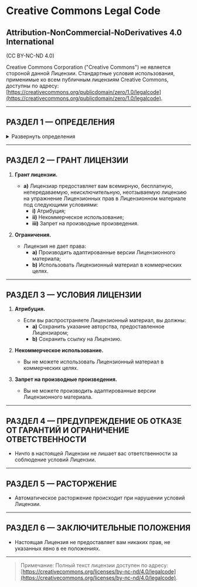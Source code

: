 # Creative Commons Legal Code
## Attribution-NonCommercial-NoDerivatives 4.0 International  
(CC BY-NC-ND 4.0)

Creative Commons Corporation ("Creative Commons") не является стороной данной Лицензии. Стандартные условия использования, применимые ко всем публичным лицензиям Creative Commons, доступны по адресу: [https://creativecommons.org/publicdomain/zero/1.0/legalcode](https://creativecommons.org/publicdomain/zero/1.0/legalcode).

---

## РАЗДЕЛ 1 — ОПРЕДЕЛЕНИЯ

<details>
<summary>Развернуть определения</summary>

- **Адаптированное создание** означает материал, основанный на Лицензионном материале, созданный путем модификации или изменения исходного материала таким образом, который создает новый и оригинальный материал.
  
- **Лицензиар** означает физическое или юридическое лицо, предлагающее Материалы под настоящей Лицензией.
  
- **Лицензионный материал** означает аудиовизуальные произведения и записи, текстовые работы, материалы, программы или другие произведения, защищенные авторским правом, которые предоставляются Лицензиаром под настоящей Лицензией.
</details>

---

## РАЗДЕЛ 2 — ГРАНТ ЛИЦЕНЗИИ

1. **Грант лицензии.**
   - **a)** Лицензиар предоставляет вам всемирную, бесплатную, непередаваемую, неисключительную, неотзываемую лицензию на упражнение Лицензионных прав в Лицензионном материале под следующими условиями:
     - **i)** Атрибуция;
     - **ii)** Некоммерческое использование;
     - **iii)** Запрет на производные произведения.

2. **Ограничения.**
   - Лицензия не дает права:
     - **a)** Производить адаптированные версии Лицензионного материала;
     - **b)** Использовать Лицензионный материал в коммерческих целях.

---

## РАЗДЕЛ 3 — УСЛОВИЯ ЛИЦЕНЗИИ

1. **Атрибуция.**
   - Если вы распространяете Лицензионный материал, вы должны:
     - **a)** Сохранить указание авторства, предоставленное Лицензиаром;
     - **b)** Сохранить ссылку на Лицензию.

2. **Некоммерческое использование.**
   - Вы не можете использовать Лицензионный материал в коммерческих целях.

3. **Запрет на производные произведения.**
   - Вы не можете производить адаптированные версии Лицензионного материала.

---

## РАЗДЕЛ 4 — ПРЕДУПРЕЖДЕНИЕ ОБ ОТКАЗЕ ОТ ГАРАНТИЙ И ОГРАНИЧЕНИЕ ОТВЕТСТВЕННОСТИ

- Ничто в настоящей Лицензии не лишает вас ответственности за соблюдение условий Лицензии.

---

## РАЗДЕЛ 5 — РАСТОРЖЕНИЕ

- Автоматическое расторжение происходит при нарушении условий Лицензии.

---

## РАЗДЕЛ 6 — ЗАКЛЮЧИТЕЛЬНЫЕ ПОЛОЖЕНИЯ

- Настоящая Лицензия не предоставляет вам никаких прав, не указанных явно в ее положениях.

---

> Примечание: Полный текст лицензии доступен по адресу: [https://creativecommons.org/licenses/by-nc-nd/4.0/legalcode](https://creativecommons.org/licenses/by-nc-nd/4.0/legalcode).
